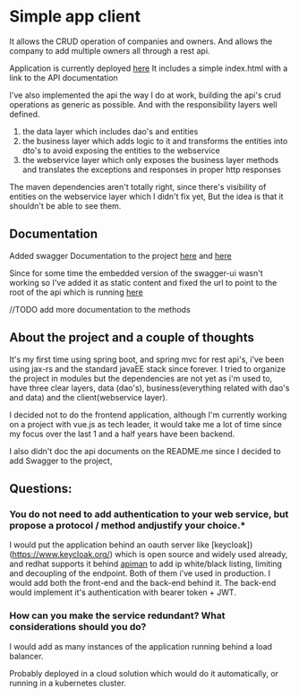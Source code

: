 # Simple app client

It allows the CRUD operation of companies and owners. And allows the company to add multiple owners all through a rest api.



Application is currently deployed [here](http://obscure-plains-83225.herokuapp.com/)
It includes a simple index.html with a link to the API documentation

I've also implemented the api the way I do at work, building the api's crud operations 
as generic as possible. And with the responsibility layers well defined.
 1. the data layer which includes dao's and entities
 2. the business layer which adds logic to it and transforms the entities 
 into dto's to avoid exposing the entities to the webservice
 3. the webservice layer which only exposes the business layer methods and 
 translates the exceptions and responses in proper http responses

The maven dependencies aren't totally right, since there's visibility of entities on the webservice layer which I didn't fix yet,
But the idea is that it shouldn't be able to see them.


## Documentation

Added swagger Documentation to the project [here](http://obscure-plains-83225.herokuapp.com/docs/index.html) and [here](http://obscure-plains-83225.herokuapp.com/swagger-ui.html)

Since for some time the embedded version of the swagger-ui wasn't working so 
I've added it as static content and fixed the url to point to the root of the api 
which is running [here](http://obscure-plains-83225.herokuapp.com/api)

//TODO add more documentation to the methods 

## About the project and a couple of thoughts

It's my first time using spring boot, and spring mvc for rest api's, i've been using jax-rs and the standard javaEE stack since forever. I tried to organize the project in modules but the dependencies are not yet as i'm used to, have three clear layers, data (dao's), business(everything related with dao's and data) and the client(webservice layer).

I decided not to do the frontend application, although I'm currently working on a project with vue.js as tech leader, it would take me a lot of time since my  focus over the last 1 and a half years have been backend.

I also didn't doc the api documents on the README.me since I decided to add Swagger to the project, 

## Questions:

### You do not need to add authentication to your web service, but propose a protocol / method andjustify your choice.*
I would put the application behind an oauth server like [keycloak])(https://www.keycloak.org/) which is open source and widely used already, and redhat 
supports it behind [apiman](http://www.apiman.io/latest/) to add ip white/black listing, limiting and decoupling of the endpoint. 
Both of them i've used in production.
I would add both the front-end and the back-end behind it. 
The back-end would implement it's authentication with bearer token + JWT. 

### How can you make the service redundant? What considerations should you do?

I would add as many instances of the application running behind a load balancer.

Probably deployed in a cloud solution which would do it automatically, or running in a kubernetes cluster.

